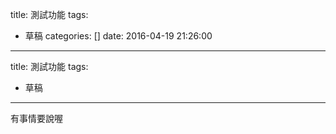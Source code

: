 title: 測試功能
tags:
  - 草稿
categories: []
date: 2016-04-19 21:26:00
---
title: 測試功能
tags:
  - 草稿
---
<!-- more -->

有事情要說喔